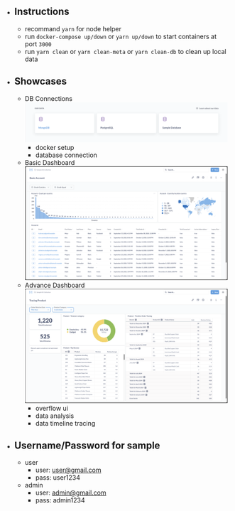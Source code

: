 - ## Instructions

  - recommand `yarn` for node helper
  - run `docker-compose up/down` or `yarn up/down` to start containers at port `3000`
  - run `yarn clean` or `yarn clean-meta` or `yarn clean-db` to clean up local data

- ## Showcases

  - DB Connections ![sample-database-connection](images/sample-database-connection.png)
    - docker setup
    - database connection
  - Basic Dashboard ![sample-basic-dashboard](images/sample-basic-dashboard.png)
  - Advance Dashboard ![sample-tracing-dashboard](images/sample-tracing-dashboard.png)
    - overflow ui
    - data analysis
    - data timeline tracing

- ## Username/Password for sample
  - user
    - user: user@gmail.com
    - pass: user1234
  - admin
    - user: admin@gmail.com
    - pass: admin1234
